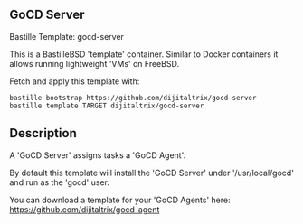 ## GoCD Server
Bastille Template: gocd-server

This is a BastilleBSD 'template' container. Similar to Docker containers it allows running lightweight 'VMs' on FreeBSD.

Fetch and apply this template with:

```shell
bastille bootstrap https://github.com/dijitaltrix/gocd-server
bastille template TARGET dijitaltrix/gocd-server
```

## Description
A 'GoCD Server' assigns tasks a 'GoCD Agent'.

By default this template will install the 'GoCD Server' under '/usr/local/gocd' and run as the 'gocd' user.

You can download a template for your 'GoCD Agents' here: 
https://github.com/dijitaltrix/gocd-agent
